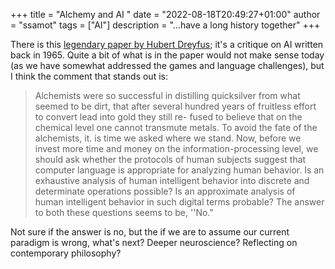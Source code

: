 +++
title = "Alchemy and AI "
date = "2022-08-18T20:49:27+01:00"
author = "ssamot"
tags = ["AI"]
description = "...have a long history together"
+++

There is this [legendary paper by Hubert Dreyfus](https://www.rand.org/content/dam/rand/pubs/papers/2006/P3244.pdf); it's a critique on AI written back in 1965. Quite a bit of what is in the paper would not make sense today (as we have somewhat addressed the games and language challenges), but I think the comment that stands out is:

> Alchemists were so successful in distilling quicksilver
from what seemed to be dirt, that after several hundred years
of fruitless effort to convert lead into gold they still re-
fused to believe that on the chemical level one cannot
transmute metals. To avoid the fate of the alchemists, it.
is time we asked where we stand. Now, before we invest more
time and money on the information-processing level, we should
ask whether the protocols of human subjects suggest that computer language is appropriate for analyzing human behavior.
Is an exhaustive analysis of human intelligent behavior
into discrete and determinate operations possible? Is an
approximate analysis of human intelligent behavior in such
digital terms probable? The answer to both these questions
seems to be, ''No."

Not sure if the answer is no, but the if we are to assume our current paradigm is wrong, what's next? Deeper neuroscience? Reflecting on contemporary philosophy?
